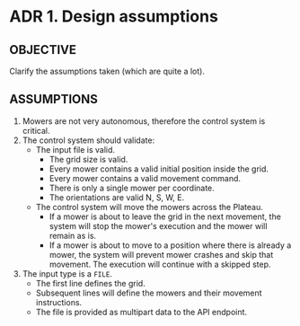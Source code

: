 # ADR 1. Design assumptions

## OBJECTIVE
Clarify the assumptions taken (which are quite a lot).

## ASSUMPTIONS
1. Mowers are not very autonomous, therefore the control system is critical.
2. The control system should validate:
    - The input file is valid.
      - The grid size is valid.
      - Every mower contains a valid initial position inside the grid.
      - Every mower contains a valid movement command.
      - There is only a single mower per coordinate.
      - The orientations are valid N, S, W, E.
    - The control system will move the mowers across the Plateau. 
      - If a mower is about to leave the grid in the next movement, the system will stop the mower's execution and the mower will remain as is.
      - If a mower is about to move to a position where there is already a mower, the system will prevent mower crashes and skip that movement. The execution will continue with a skipped step.
3. The input type is a `FILE`.
    - The first line defines the grid.
    - Subsequent lines will define the mowers and their movement instructions.
    - The file is provided as multipart data to the API endpoint.